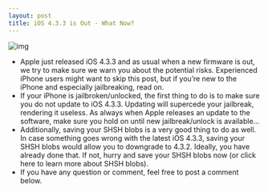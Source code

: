 ```yaml
---
layout: post
title: iOS 4.3.3 is Out - What Now?
---
```

![img](http://media.idownloadblog.com/wp-content/uploads/2010/09/Warning.png)
* Apple just released iOS 4.3.3 and as usual when a new firmware is out, we try to make sure we warn you about the potential risks. Experienced iPhone users might want to skip this post, but if you’re new to the iPhone and especially jailbreaking, read on.
* If your iPhone is jailbroken/unlocked, the first thing to do is to make sure you do not update to iOS 4.3.3. Updating will supercede your jailbreak, rendering it useless. As always when Apple releases an update to the software, make sure you hold on until new jailbreak/unlock is available…
* Additionally, saving your SHSH blobs is a very good thing to do as well. In case something goes wrong with the latest iOS 4.3.3, saving your SHSH blobs would allow you to downgrade to 4.3.2. Ideally, you have already done that. If not, hurry and save your SHSH blobs now (or click here to learn more about SHSH blobs).
* If you have any question or comment, feel free to post a comment below.

